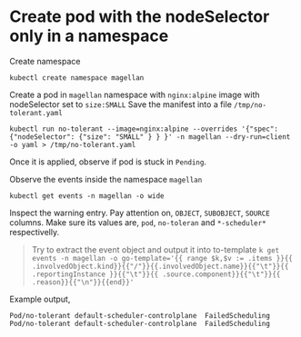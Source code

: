 # Create pod with the nodeSelector only in a namespace

Create namespace

```shell
kubectl create namespace magellan
```

Create a pod in `magellan` namespace with `nginx:alpine` image with nodeSelector set to `size:SMALL`
Save the manifest into a file `/tmp/no-tolerant.yaml`


```shell
kubectl run no-tolerant --image=nginx:alpine --overrides '{"spec": {"nodeSelector": {"size": "SMALL" } } }' -n magellan --dry-run=client -o yaml > /tmp/no-tolerant.yaml

```

Once it is applied, observe if pod is stuck in `Pending`.

Observe the events inside the namespace `magellan`

```shell
kubectl get events -n magellan -o wide
```

Inspect the warning entry. Pay attention on, `OBJECT`, `SUBOBJECT`, `SOURCE` columns.
Make sure its values are, `pod`, `no-toleran` and `*-scheduler*` respectivelly.

>Try to extract the event object and output it into to-template
`k get events -n magellan -o go-template='{{ range $k,$v := .items }}{{ .involvedObject.kind}}{{"/"}}{{.involvedObject.name}}{{"\t"}}{{ .reportingInstance }}{{"\t"}}{{ .source.component}}{{"\t"}}{{ .reason}}{{"\n"}}{{end}}'`


Example output,

```text
Pod/no-tolerant default-scheduler-controlplane  FailedScheduling
Pod/no-tolerant default-scheduler-controlplane  FailedScheduling
```
